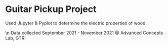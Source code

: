 # Guitar Pickup Project
 Used Jupyter & Pyplot to determine the electric properties of wood.
 
 \n Data collected September 2021 - November 2021 @ Advanced Concepts Lab, GTRI
